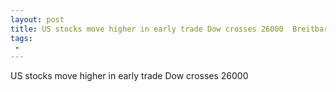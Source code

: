 ```yaml
---
layout: post
title: US stocks move higher in early trade Dow crosses 26000  Breitbart
tags:
 -
---
```

US stocks move higher in early trade Dow crosses 26000
